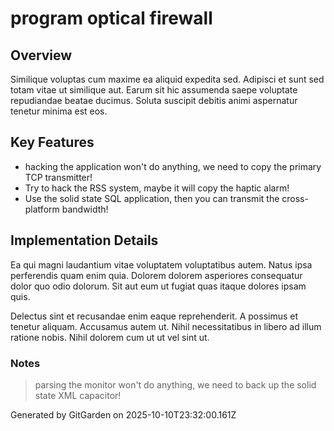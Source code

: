 # program optical firewall

## Overview
Similique voluptas cum maxime ea aliquid expedita sed. Adipisci et sunt sed totam vitae ut similique aut. Earum sit hic assumenda saepe voluptate repudiandae beatae ducimus. Soluta suscipit debitis animi aspernatur tenetur minima est eos.

## Key Features
- hacking the application won't do anything, we need to copy the primary TCP transmitter!
- Try to hack the RSS system, maybe it will copy the haptic alarm!
- Use the solid state SQL application, then you can transmit the cross-platform bandwidth!

## Implementation Details
Ea qui magni laudantium vitae voluptatem voluptatibus autem. Natus ipsa perferendis quam enim quia. Dolorem dolorem asperiores consequatur dolor quo odio dolorum. Sit aut eum ut fugiat quas itaque dolores ipsam quis.
 Delectus sint et recusandae enim eaque reprehenderit. A possimus et tenetur aliquam. Accusamus autem ut. Nihil necessitatibus in libero ad illum ratione nobis. Nihil dolorem cum ut ut vel sint ut.

### Notes
> parsing the monitor won't do anything, we need to back up the solid state XML capacitor!

Generated by GitGarden on 2025-10-10T23:32:00.161Z